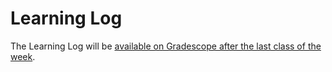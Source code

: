 # Learning Log

The Learning Log will be [available on Gradescope after the last class of the week](https://www.gradescope.ca/courses/5934).

